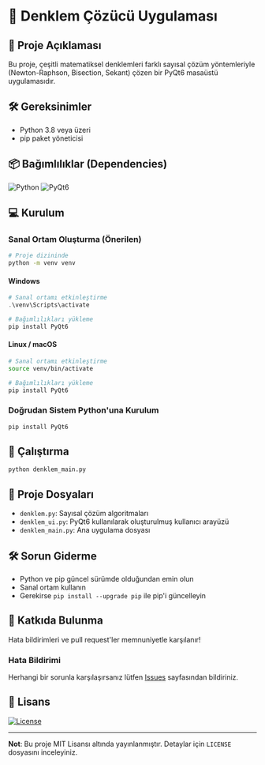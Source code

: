 # 📐 Denklem Çözücü Uygulaması

## 🚀 Proje Açıklaması
Bu proje, çeşitli matematiksel denklemleri farklı sayısal çözüm yöntemleriyle (Newton-Raphson, Bisection, Sekant) çözen bir PyQt6 masaüstü uygulamasıdır.

## 🛠️ Gereksinimler
- Python 3.8 veya üzeri
- pip paket yöneticisi

## 📦 Bağımlılıklar (Dependencies)
![Python](https://img.shields.io/badge/Python-3.8+-blue)
![PyQt6](https://img.shields.io/badge/PyQt6-6.8.1-green)

## 💻 Kurulum

### Sanal Ortam Oluşturma (Önerilen)
```bash
# Proje dizininde
python -m venv venv
```

#### Windows
```powershell
# Sanal ortamı etkinleştirme
.\venv\Scripts\activate

# Bağımlılıkları yükleme
pip install PyQt6
```

#### Linux / macOS
```bash
# Sanal ortamı etkinleştirme
source venv/bin/activate

# Bağımlılıkları yükleme
pip install PyQt6
```

### Doğrudan Sistem Python'una Kurulum
```bash
pip install PyQt6
```

## 🚀 Çalıştırma
```bash
python denklem_main.py
```

## 📁 Proje Dosyaları
- `denklem.py`: Sayısal çözüm algoritmaları
- `denklem_ui.py`: PyQt6 kullanılarak oluşturulmuş kullanıcı arayüzü
- `denklem_main.py`: Ana uygulama dosyası

## 🛠️ Sorun Giderme
- Python ve pip güncel sürümde olduğundan emin olun
- Sanal ortam kullanın
- Gerekirse `pip install --upgrade pip` ile pip'i güncelleyin

## 🤝 Katkıda Bulunma
Hata bildirimleri ve pull request'ler memnuniyetle karşılanır!

### Hata Bildirimi
Herhangi bir sorunla karşılaşırsanız lütfen [Issues](../../issues) sayfasından bildiriniz.

## 📝 Lisans
[![License](https://img.shields.io/badge/License-MIT-yellow.svg)](LICENSE)

---

**Not**: Bu proje MIT Lisansı altında yayınlanmıştır. Detaylar için `LICENSE` dosyasını inceleyiniz.

